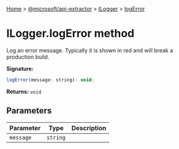 [Home](./index) &gt; [@microsoft/api-extractor](api-extractor.md) &gt; [ILogger](api-extractor.ilogger.md) &gt; [logError](api-extractor.ilogger.logerror.md)

# ILogger.logError method

Log an error message. Typically it is shown in red and will break a production build.

**Signature:**
```javascript
logError(message: string): void;
```
**Returns:** `void`

## Parameters

|  Parameter | Type | Description |
|  --- | --- | --- |
|  `message` | `string` |  |

